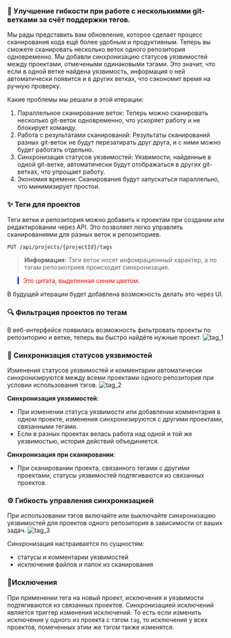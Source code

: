 ### 🚀 Улучшение гибкости при работе с несколькимми git-ветками за счёт поддержки тегов.

Мы рады представить вам обновление, которое сделает процесс сканирования кода ещё более удобным и продуктивным. Теперь вы сможете сканировать несколько веток одного репозитория одновременно.
Мы добавли синхронизацию статусов уязвимостей между проектами, отмечеными одинаковыми тэгами. Это значит, что если в одной ветке найдена уязвимость, информация о ней автоматически появится и в других ветках, что сэкономит время на ручную проверку.

Какие проблемы мы решали в этой итерации:
1. Параллельное сканирование веток: Теперь можно сканировать несколько git-веток одновременно, что ускоряет работу и не блокирует команду.
2. Работа с результатами сканирований: Результаты сканирований разных git-веток не будут перезатирать друг друга, и с ними можно будет работать отдельно.
3. Синхронизация статусов уязвимостей: Уязвимости, найденные в одной git-ветке, автоматически будут отображаться в других git-ветках, что упрощает работу.
4. Экономия времени: Сканирования будут запускаться параллельно, что минимизирует простои.


### ✨ Теги для проектов

Теги ветки и репозитория можно добавить к проектам при создании или редактировании через API. Это позволяет легко управлять сканированиями для разных веток и репозиториев.

`PUT /api/projects/{projectId}/tags`

> **Информация:** Тэги веток носят инфомрационный характер, а по тэгам репозиотриев происходит синхронизация.

<blockquote style="color: red; border-left: 3px solid blue; padding-left: 10px;">
  Это цитата, выделенная синим цветом.
</blockquote>

В будущей итерации будет добавлена возможность делать это через UI.

### 🔍 Фильтрация проектов по тегам

В веб-интерфейсе появилась возможность фильтровать проекты по репозиторию и ветке, теперь вы быстро найдёте нужные проект.
![tag_1](https://github.com/user-attachments/assets/84e3a885-5259-4b2b-8bf9-b17112ff7964)

### 🔄 Синхронизация статусов уязвимостей

Изменения статусов уязвимостей и комментарии автоматически синхронизируются между всеми проектами одного репозитория при условии использования тэгов. 
![tag_2](https://github.com/user-attachments/assets/db0309db-5037-493b-b9f2-2edca137aeac)


**Синхронизация уязвимостей**:

- При изменении статуса уязвимости или добавлении комментария в одном проекте, изменения синхронизируются с другими проектами, связанными тегами.
- Если в разных проектах велась работа над одной и той же уязвимостью, история действий объединяется.

**Синхронизация при сканировании**:

- При сканировании проекта, связанного тегами с другими проектами, статусы уязвимостей подтягиваются из связанных проектов.

### ⚙️ Гибкость управления синхронизацией

При использовании тэгов включайте или выключайте синхронизацию уязвимостей для проектов одного репозитория в зависимости от ваших задач.
![tag_3](https://github.com/user-attachments/assets/f63d0aba-de59-4e0b-8d02-0e7a186797ef)

Синхронизация настраивается по сущностям: 

- статусы и комментарии уязвимостей 
- исключения файлов и папок из сканирования

### 🚨Исключения

При применении тега на новый проект, исключения и уязвимости подтягиваются из связанных проектов.
Синхронизацией исключений является триггер изменения исключений. То есть если изменить исключения у одного из проекта с тэгом `tag`, то исключения у всех проектов, помеченных этим же тэгом также изменятся. 


